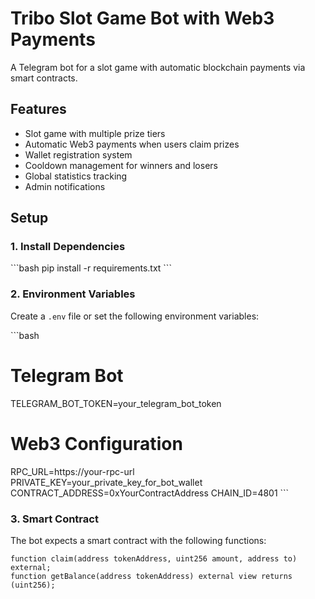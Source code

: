 # Tribo Slot Game Bot with Web3 Payments

A Telegram bot for a slot game with automatic blockchain payments via smart contracts.

## Features

- Slot game with multiple prize tiers
- Automatic Web3 payments when users claim prizes
- Wallet registration system
- Cooldown management for winners and losers
- Global statistics tracking
- Admin notifications

## Setup

### 1. Install Dependencies

\`\`\`bash
pip install -r requirements.txt
\`\`\`

### 2. Environment Variables

Create a `.env` file or set the following environment variables:

\`\`\`bash
# Telegram Bot
TELEGRAM_BOT_TOKEN=your_telegram_bot_token

# Web3 Configuration
RPC_URL=https://your-rpc-url
PRIVATE_KEY=your_private_key_for_bot_wallet
CONTRACT_ADDRESS=0xYourContractAddress
CHAIN_ID=4801
\`\`\`

### 3. Smart Contract

The bot expects a smart contract with the following functions:

```solidity
function claim(address tokenAddress, uint256 amount, address to) external;
function getBalance(address tokenAddress) external view returns (uint256);
